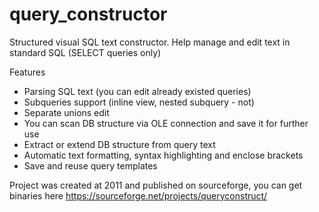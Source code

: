 # query_constructor
Structured visual SQL text constructor. Help manage and edit text in standard SQL (SELECT queries only)

Features
- Parsing SQL text (you can edit already existed queries)
- Subqueries support (inline view, nested subquery - not)
- Separate unions edit
- You can scan DB structure via OLE connection and save it for further use
- Extract or extend DB structure from query text
- Automatic text formatting, syntax highlighting and enclose brackets
- Save and reuse query templates

Project was created at 2011 and published on sourceforge, you can get binaries here https://sourceforge.net/projects/queryconstruct/

